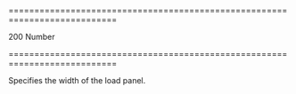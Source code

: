 ===========================================================================
<!--default-->200<!--/default-->
<!--type-->Number<!--/type-->
===========================================================================

<!--shortDescription-->
Specifies the width of the load panel.
<!--/shortDescription-->

<!--fullDescription-->

<!--/fullDescription-->